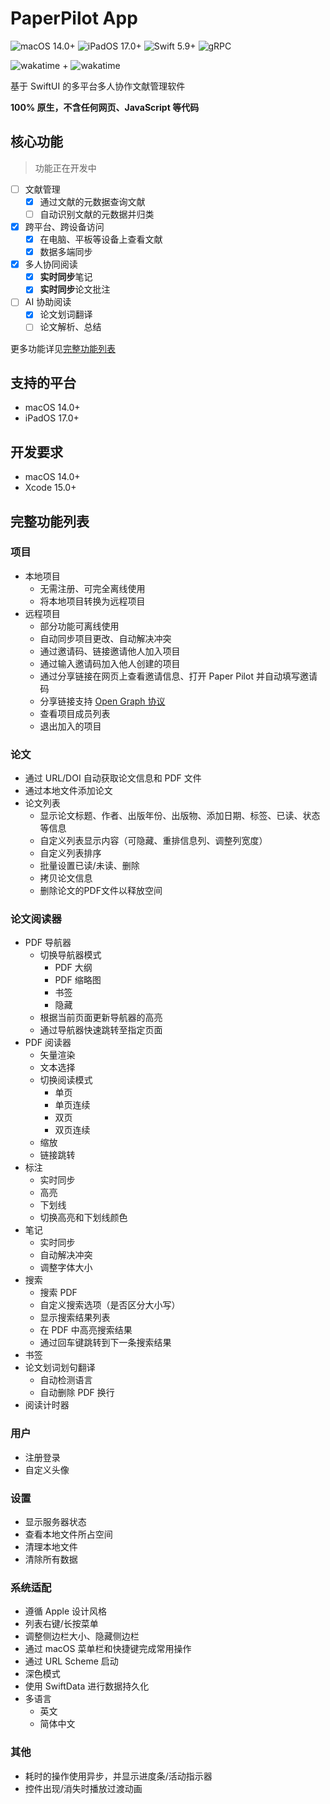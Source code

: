 # PaperPilot App

![macOS 14.0+](https://img.shields.io/badge/macOS-14.0%2B-ffffff) ![iPadOS 17.0+](https://img.shields.io/badge/iPadOS-17.0%2B-ffffff) ![Swift 5.9+](https://img.shields.io/badge/Swift-5.9%2B-F05138) ![gRPC](https://img.shields.io/badge/gRPC-proto3-2ca1aa)

![wakatime](https://wakatime.com/badge/user/271fef5a-1d0a-45c6-a8f0-9fb67a1417b6/project/c213100d-56fa-45ff-8ade-7c744cf7f708.svg) + ![wakatime](https://wakatime.com/badge/user/271fef5a-1d0a-45c6-a8f0-9fb67a1417b6/project/018b704b-24a1-4f1c-ae04-fae191ff7dc8.svg)

基于 SwiftUI 的多平台多人协作文献管理软件

**100% 原生，不含任何网页、JavaScript 等代码**

## 核心功能

> 功能正在开发中

- [ ] 文献管理
  - [x] 通过文献的元数据查询文献
  - [ ] 自动识别文献的元数据并归类
- [x] 跨平台、跨设备访问
  - [x] 在电脑、平板等设备上查看文献
  - [x] 数据多端同步
- [x] 多人协同阅读
  - [x] **实时同步**笔记
  - [x] **实时同步**论文批注
- [ ] AI 协助阅读
  - [x] 论文划词翻译
  - [ ] 论文解析、总结

更多功能详见[完整功能列表](#完整功能列表)


## 支持的平台

- macOS 14.0+
- iPadOS 17.0+

## 开发要求

- macOS 14.0+
- Xcode 15.0+

## 完整功能列表

### 项目

- 本地项目
  - 无需注册、可完全离线使用
  - 将本地项目转换为远程项目
- 远程项目
  - 部分功能可离线使用
  - 自动同步项目更改、自动解决冲突
  - 通过邀请码、链接邀请他人加入项目
  - 通过输入邀请码加入他人创建的项目
  - 通过分享链接在网页上查看邀请信息、打开 Paper Pilot 并自动填写邀请码
  - 分享链接支持 [Open Graph 协议](https://ogp.me/)
  - 查看项目成员列表
  - 退出加入的项目

### 论文

- 通过 URL/DOI 自动获取论文信息和 PDF 文件
- 通过本地文件添加论文
- 论文列表
  - 显示论文标题、作者、出版年份、出版物、添加日期、标签、已读、状态等信息
  - 自定义列表显示内容（可隐藏、重排信息列、调整列宽度）
  - 自定义列表排序
  - 批量设置已读/未读、删除
  - 拷贝论文信息
  - 删除论文的PDF文件以释放空间

### 论文阅读器

- PDF 导航器
  - 切换导航器模式
    - PDF 大纲
    - PDF 缩略图
    - 书签
    - 隐藏
  - 根据当前页面更新导航器的高亮
  - 通过导航器快速跳转至指定页面
- PDF 阅读器
  - 矢量渲染
  - 文本选择
  - 切换阅读模式
    - 单页
    - 单页连续
    - 双页
    - 双页连续
  - 缩放
  - 链接跳转
- 标注
  - 实时同步
  - 高亮
  - 下划线
  - 切换高亮和下划线颜色
- 笔记
  - 实时同步
  - 自动解决冲突
  - 调整字体大小
- 搜索
  - 搜索 PDF
  - 自定义搜索选项（是否区分大小写）
  - 显示搜索结果列表
  - 在 PDF 中高亮搜索结果
  - 通过回车键跳转到下一条搜索结果
- 书签
- 论文划词划句翻译
  - 自动检测语言
  - 自动删除 PDF 换行
- 阅读计时器

### 用户

- 注册登录
- 自定义头像

### 设置

- 显示服务器状态
- 查看本地文件所占空间
- 清理本地文件
- 清除所有数据

### 系统适配

- 遵循 Apple 设计风格
- 列表右键/长按菜单
- 调整侧边栏大小、隐藏侧边栏
- 通过 macOS 菜单栏和快捷键完成常用操作
- 通过 URL Scheme 启动
- 深色模式
- 使用 SwiftData 进行数据持久化
- 多语言
  - 英文
  - 简体中文

### 其他

- 耗时的操作使用异步，并显示进度条/活动指示器
- 控件出现/消失时播放过渡动画
